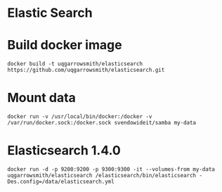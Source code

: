 Elastic Search
=============

# Build docker image
`docker build -t uqgarrowsmith/elasticsearch https://github.com/uqgarrowsmith/elasticsearch.git`

# Mount data
`docker run -v /usr/local/bin/docker:/docker -v /var/run/docker.sock:/docker.sock svendowideit/samba my-data`

# Elasticsearch 1.4.0
`docker run -d -p 9200:9200 -p 9300:9300 -it --volumes-from my-data uqgarrowsmith/elasticsearch /elasticsearch/bin/elasticsearch -Des.config=/data/elasticsearch.yml`
